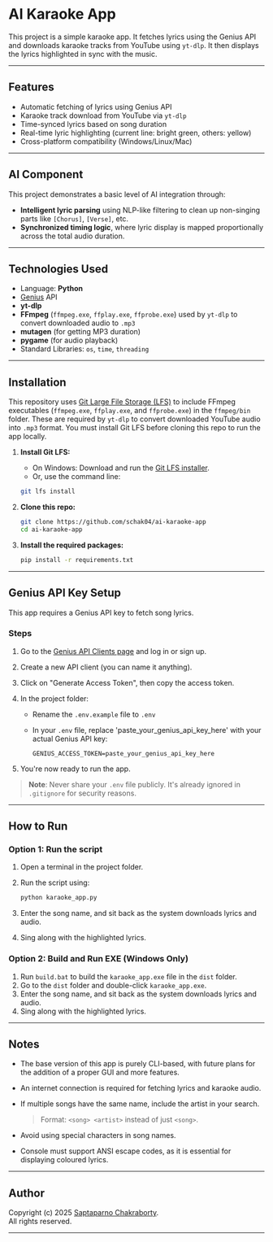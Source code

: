 # AI Karaoke App

This project is a simple karaoke app. It fetches lyrics using the Genius API and downloads karaoke tracks from YouTube using `yt-dlp`.
It then displays the lyrics highlighted in sync with the music.

---

## Features

- Automatic fetching of lyrics using Genius API
- Karaoke track download from YouTube via `yt-dlp`
- Time-synced lyrics based on song duration
- Real-time lyric highlighting (current line: bright green, others: yellow)
- Cross-platform compatibility (Windows/Linux/Mac)

---

## AI Component

This project demonstrates a basic level of AI integration through:

- **Intelligent lyric parsing** using NLP-like filtering to clean up non-singing parts like `[Chorus]`, `[Verse]`, etc.
- **Synchronized timing logic**, where lyric display is mapped proportionally across the total audio duration.

---

## Technologies Used

- Language: **Python**
- [Genius](https://genius.com/) API
- **yt-dlp**
- **FFmpeg** (`ffmpeg.exe`, `ffplay.exe`, `ffprobe.exe`) used by `yt-dlp` to convert downloaded audio to `.mp3`
- **mutagen** (for getting MP3 duration)
- **pygame** (for audio playback)
- Standard Libraries: `os`, `time`, `threading`

---

## Installation

This repository uses [Git Large File Storage (LFS)](https://git-lfs.github.com/) to include FFmpeg executables (`ffmpeg.exe`, `ffplay.exe`, and `ffprobe.exe`) in the `ffmpeg/bin` folder. These are required by `yt-dlp` to convert downloaded YouTube audio into `.mp3` format.
You must install Git LFS before cloning this repo to run the app locally.

1. **Install Git LFS:**

   - On Windows: Download and run the [Git LFS installer](https://git-lfs.github.com/).
   - Or, use the command line:

    ```bash
    git lfs install
    ```

2. **Clone this repo:**

    ```bash
    git clone https://github.com/schak04/ai-karaoke-app
    cd ai-karaoke-app
    ```

3. **Install the required packages:**

    ```bash
    pip install -r requirements.txt
    ```

---

## Genius API Key Setup

This app requires a Genius API key to fetch song lyrics.

### Steps

1. Go to the [Genius API Clients page](https://genius.com/api-clients) and log in or sign up.
2. Create a new API client (you can name it anything).
3. Click on "Generate Access Token", then copy the access token.
4. In the project folder:
    - Rename the `.env.example` file to `.env`
    - In your `.env` file, replace 'paste_your_genius_api_key_here' with your actual Genius API key:

      ```env
      GENIUS_ACCESS_TOKEN=paste_your_genius_api_key_here
      ```

5. You're now ready to run the app.

> **Note**: Never share your `.env` file publicly. It's already ignored in `.gitignore` for security reasons.

---

## How to Run

### Option 1: Run the script

1. Open a terminal in the project folder.
2. Run the script using:

    ```bash
    python karaoke_app.py
    ```

3. Enter the song name, and sit back as the system downloads lyrics and audio.
4. Sing along with the highlighted lyrics.

### Option 2: Build and Run EXE (Windows Only)

1. Run `build.bat` to build the `karaoke_app.exe` file in the `dist` folder.
2. Go to the `dist` folder and double-click `karaoke_app.exe`.
3. Enter the song name, and sit back as the system downloads lyrics and audio.
4. Sing along with the highlighted lyrics.

---

## Notes

- The base version of this app is purely CLI-based, with future plans for the addition of a proper GUI and more features.
- An internet connection is required for fetching lyrics and karaoke audio.
- If multiple songs have the same name, include the artist in your search.

    > Format: `<song> <artist>` instead of just `<song>`.

- Avoid using special characters in song names.
- Console must support ANSI escape codes, as it is essential for displaying coloured lyrics.

---

## Author

Copyright (c) 2025 [Saptaparno Chakraborty](https://github.com/schak04).  
All rights reserved.

---
